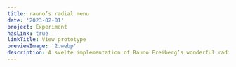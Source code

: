 ```yaml
---
title: rauno’s radial menu
date: '2023-02-01'
project: Experiment
hasLink: true
linkTitle: View prototype
previewImage: '2.webp'
description: A svelte implementation of Rauno Freiberg’s wonderful radial menu.
---
```

